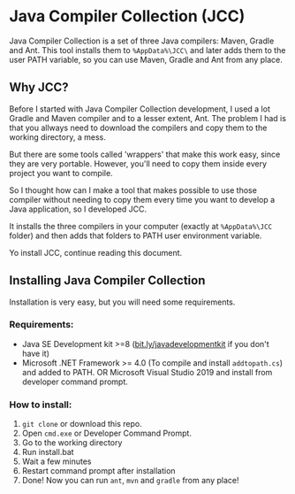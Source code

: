 # Java Compiler Collection (JCC)

Java Compiler Collection is a set of three Java compilers: Maven, Gradle and Ant. This tool installs them to `%AppData%\JCC\` and later adds them to the user PATH variable, so you can use Maven, Gradle and Ant from any place.

## Why JCC?

Before I started with Java Compiler Collection development, I used a lot Gradle and Maven compiler and to a lesser extent, Ant.
The problem I had is that you allways need to download the compilers and copy them to the working directory, a mess.

But there are some tools called 'wrappers' that make this work easy, since they are very portable. However, you'll need to copy them inside every project you want to compile.

So I thought how can I make a tool that makes possible to use those compiler without needing to copy them every time you want to develop a Java application, so I developed JCC.

It installs the three compilers in your computer (exactly at `%AppData%\JCC` folder) and then adds that folders to PATH user environment variable.

Yo install JCC, continue reading this document.

## Installing Java Compiler Collection

Installation is very easy, but you will need some requirements.

### Requirements:

- Java SE Development kit >=8 ([bit.ly/javadevelopmentkit](https://bit.ly/javadevelopmentkit) if you don't have it)
- Microsoft .NET Framework >= 4.0 (To compile and install `addtopath.cs`) and added to PATH. OR Microsoft Visual Studio 2019 and install from developer command prompt.

### How to install:

1. `git clone` or download this repo.
2. Open `cmd.exe` or Developer Command Prompt.
3. Go to the working directory
4. Run install.bat
5. Wait a few minutes
6. Restart command prompt after installation
7. Done! Now you can run `ant`, `mvn` and `gradle` from any place!
